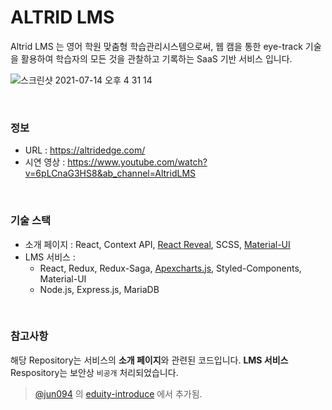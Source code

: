 # ALTRID LMS

Altrid LMS 는 영어 학원 맞춤형 학습관리시스템으로써, 웹 캠을 통한 eye-track 기술을 활용하여 학습자의 모든 것을 관찰하고 기록하는 SaaS 기반 서비스 입니다. 



![스크린샷 2021-07-14 오후 4 31 14](https://user-images.githubusercontent.com/42564107/125581459-479568e1-1dbe-470b-9f4a-ba63c11e8437.png)

<br/>


### 정보 
- URL : https://altridedge.com/
- 시연 영상 : https://www.youtube.com/watch?v=6pLCnaG3HS8&ab_channel=AltridLMS

<br/>

### 기술 스택
- 소개 페이지 : React, Context API, [React Reveal](https://www.react-reveal.com/), SCSS, [Material-UI](https://material-ui.com/)
- LMS 서비스 : 
  + React, Redux, Redux-Saga, [Apexcharts.js](https://apexcharts.com/), Styled-Components, Material-UI
  + Node.js, Express.js, MariaDB


<br/>

### 참고사항

해당 Repository는 서비스의 **소개 페이지**와 관련된 코드입니다. **LMS 서비스** Respository는 보안상 ```비공개``` 처리되었습니다.

> [@jun094](https://github.com/jun094) 의 [eduity-introduce](https://github.com/jun094/altrid-introduce) 에서 추가됨.
